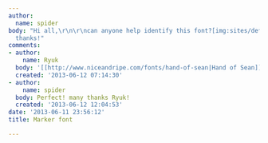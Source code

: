 ```yaml
---
author:
  name: spider
body: "Hi all,\r\n\r\ncan anyone help identify this font?[img:sites/default/files/old-images/font_6621.jpg]\r\n\r\nmany
  thanks!"
comments:
- author:
    name: Ryuk
  body: '[[http://www.niceandripe.com/fonts/hand-of-sean|Hand of Sean]]'
  created: '2013-06-12 07:14:30'
- author:
    name: spider
  body: Perfect! many thanks Ryuk!
  created: '2013-06-12 12:04:53'
date: '2013-06-11 23:56:12'
title: Marker font

---
```

